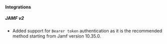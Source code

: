 
#### Integrations
##### JAMF v2
- Added support for `Bearer token` authentication as it is the recommended method starting from Jamf version 10.35.0.
